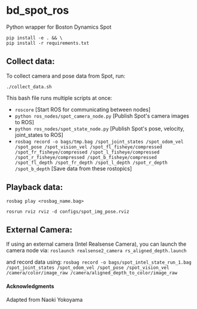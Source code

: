 # bd_spot_ros

Python wrapper for Boston Dynamics Spot

```
pip install -e . && \
pip install -r requirements.txt
```
## Collect data:
To collect camera and pose data from Spot, run:

`./collect_data.sh`

This bash file runs multiple scripts at once:
* `roscore` [Start ROS for communicating between nodes]
* `python ros_nodes/spot_camera_node.py` [Publish Spot's camera images to ROS]
* `python ros_nodes/spot_state_node.py` [Publish Spot's pose, velocity, joint_states to ROS]
* `rosbag record -o bags/tmp.bag /spot_joint_states /spot_odom_vel /spot_pose /spot_vision_vel /spot_fl_fisheye/compressed /spot_fr_fisheye/compressed /spot_l_fisheye/compressed /spot_r_fisheye/compressed /spot_b_fisheye/compressed /spot_fl_depth /spot_fr_depth /spot_l_depth /spot_r_depth /spot_b_depth` [Save data from these rostopics]

## Playback data:
`rosbag play <rosbag_name.bag>`

`rosrun rviz rviz -d configs/spot_img_pose.rviz`

## External Camera:
If using an external camera (Intel Realsense Camera), you can launch the camera node via:
`roslaunch realsense2_camera rs_aligned_depth.launch`

and record data using:
`rosbag record -o bags/spot_intel_state_run_1.bag /spot_joint_states /spot_odom_vel /spot_pose /spot_vision_vel /camera/color/image_raw /camera/aligned_depth_to_color/image_raw`
#### Acknowledgments
Adapted from Naoki Yokoyama
